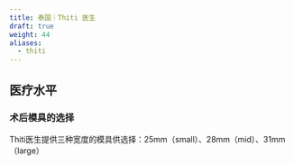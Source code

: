 ```yaml
---
title: 泰国｜Thiti 医生
draft: true
weight: 44
aliases:
  - thiti
---
```


## 医疗水平

### 术后模具的选择

Thiti医生提供三种宽度的模具供选择：25mm（small）、28mm（mid）、31mm（large）
